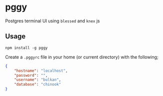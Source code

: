 pggy
====

Postgres terminal UI using `blessed` and `knex` js


## Usage

`npm install -g pggy`

Create a `.pggyrc` file in your home (or current directory) with the following;

```json
{
    "hostname": "localhost",
    "password": "",
    "username": "bulkan",
    "database": "chinook"
}
```
